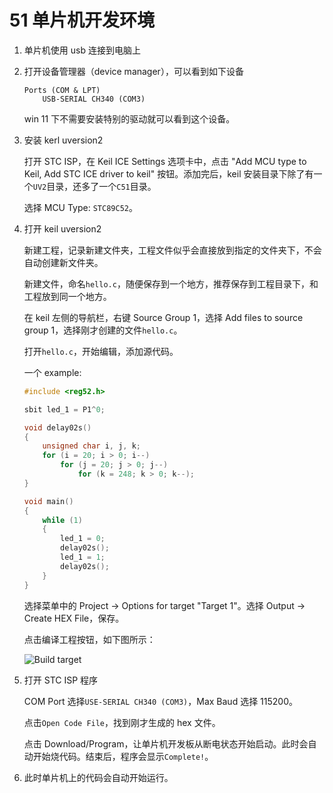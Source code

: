 # 51 单片机开发环境

1. 单片机使用 usb 连接到电脑上

1. 打开设备管理器（device manager），可以看到如下设备

    ```
    Ports (COM & LPT)
        USB-SERIAL CH340 (COM3)
    ```

    win 11 下不需要安装特别的驱动就可以看到这个设备。

1. 安装 kerl uversion2

    打开 STC ISP，在 Keil ICE Settings 选项卡中，点击 "Add MCU type to Keil, Add STC ICE driver to keil" 按钮。添加完后，keil 安装目录下除了有一个`UV2`目录，还多了一个`C51`目录。
    
    选择 MCU Type: `STC89C52`。

1. 打开 keil uversion2

    新建工程，记录新建文件夹，工程文件似乎会直接放到指定的文件夹下，不会自动创建新文件夹。

    新建文件，命名`hello.c`，随便保存到一个地方，推荐保存到工程目录下，和工程放到同一个地方。

    在 keil 左侧的导航栏，右键 Source Group 1，选择 Add files to source group 1，选择刚才创建的文件`hello.c`。

    打开`hello.c`，开始编辑，添加源代码。

    一个 example:

    ```c
    #include <reg52.h>

    sbit led_1 = P1^0;

    void delay02s()
    {
        unsigned char i, j, k;
        for (i = 20; i > 0; i--)
            for (j = 20; j > 0; j--)
                for (k = 248; k > 0; k--);
    }

    void main()
    {
        while (1)
        {
            led_1 = 0;
            delay02s();
            led_1 = 1;
            delay02s();	
        }
    }
    ```

    选择菜单中的 Project -> Options for target "Target 1"。选择 Output -> Create HEX File，保存。

    点击编译工程按钮，如下图所示：

    ![Build target]()

1. 打开 STC ISP 程序

    COM Port 选择`USE-SERIAL CH340 (COM3)`，Max Baud 选择 115200。

    点击`Open Code File`，找到刚才生成的 hex 文件。

    点击 Download/Program，让单片机开发板从断电状态开始启动。此时会自动开始烧代码。结束后，程序会显示`Complete!`。

1. 此时单片机上的代码会自动开始运行。